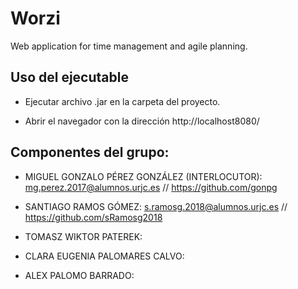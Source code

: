 # Worzi
Web application for time management and agile planning.

## Uso del ejecutable

- Ejecutar archivo .jar en la carpeta del proyecto.

- Abrir el navegador con la dirección http://localhost8080/ 

## Componentes del grupo: 

- MIGUEL GONZALO PÉREZ GONZÁLEZ (INTERLOCUTOR): mg.perez.2017@alumnos.urjc.es // https://github.com/gonpg

- SANTIAGO RAMOS GÓMEZ: s.ramosg.2018@alumnos.urjc.es // https://github.com/sRamosg2018

- TOMASZ WIKTOR PATEREK: 

- CLARA EUGENIA PALOMARES CALVO: 

- ALEX PALOMO BARRADO:




